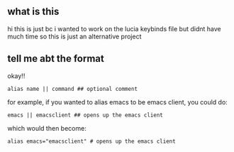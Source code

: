 ## what is this
hi this is just bc i wanted to work on the lucia keybinds file but didnt have much time so this is just an alternative project

## tell me abt the format
okay!!
```
alias name || command ## optional comment
```
for example, if you wanted to alias emacs to be emacs client, you could do:
```
emacs || emacsclient ## opens up the emacs client
```
which would then become:
```
alias emacs="emacsclient" # opens up the emacs client
```
